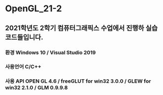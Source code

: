 # OpenGL_21-2

## 2021학년도 2학기 컴퓨터그래픽스 수업에서 진행하 실습 코드들입니다.
### 환경 Windows 10 / Visual Studio 2019 
### 사용언어 C/C++
### 사용 API OPEN GL 4.6 / freeGLUT for win32 3.0.0 / GLEW for win32 2.1.0 / GLM 0.9.9.8
